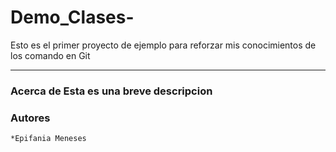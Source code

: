 # Demo_Clases-
Esto es el primer proyecto de ejemplo para reforzar mis conocimientos de los comando en Git

-------
### Acerca de Esta es una breve descripcion
### Autores
    *Epifania Meneses
